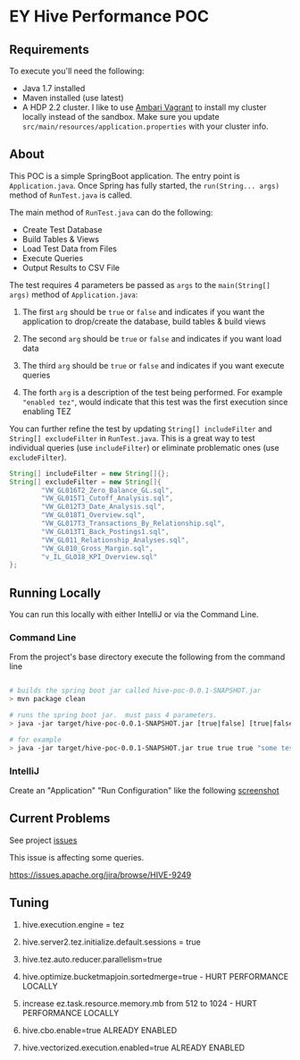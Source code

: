 # EY Hive Performance POC

## Requirements

To execute you'll need the following:
* Java 1.7 installed
* Maven installed (use latest)
* A HDP 2.2 cluster.  I like to use [Ambari Vagrant](https://cwiki.apache.org/confluence/display/AMBARI/Quick+Start+Guide) to install my cluster locally instead of the sandbox.  Make sure you update `src/main/resources/application.properties` with your cluster info.

## About

This POC is a simple SpringBoot application.  The entry point is `Application.java`.  Once Spring has fully started, the `run(String... args)` method of `RunTest.java` is called.

The main method of `RunTest.java` can do the following:

* Create Test Database
* Build Tables & Views
* Load Test Data from Files
* Execute Queries
* Output Results to CSV File

The test requires 4 parameters be passed as `args` to the `main(String[] args)` method of `Application.java`:

1) The first `arg` should be `true` or `false` and indicates if you want the application to drop/create the database, build tables & build views

1) The second `arg` should be `true` or `false` and indicates if you want load data

1) The third `arg` should be `true` or `false` and indicates if you want execute queries

2) The forth `arg` is a description of the test being performed.  For example `"enabled tez"`, would indicate that this test was the first execution since enabling TEZ

You can further refine the test by updating `String[] includeFilter` and `String[] excludeFilter` in `RunTest.java`.  This is a great way to test individual queries (use `includeFilter`) or eliminate problematic ones (use `excludeFilter`).

```java
String[] includeFilter = new String[]{};
String[] excludeFilter = new String[]{
        "VW_GL016T2_Zero_Balance_GL.sql",
        "VW_GL015T1_Cutoff_Analysis.sql",
        "VW_GL012T3_Date_Analysis.sql",
        "VW_GL018T1_Overview.sql",
        "VW_GL017T3_Transactions_By_Relationship.sql",
        "VW_GL013T1_Back_Postings1.sql",
        "VW_GL011_Relationship_Analyses.sql",
        "VW_GL010_Gross_Margin.sql",
        "v_IL_GL018_KPI_Overview.sql"
};
```

## Running Locally

You can run this locally with either IntelliJ or via the Command Line.

### Command Line

From the project's base directory execute the following from the command line

```bash

# builds the spring boot jar called hive-poc-0.0.1-SNAPSHOT.jar
> mvn package clean

# runs the spring boot jar.  must pass 4 parameters.
> java -jar target/hive-poc-0.0.1-SNAPSHOT.jar [true|false] [true|false] [true|false] "[test description]"

# for example
> java -jar target/hive-poc-0.0.1-SNAPSHOT.jar true true true "some test"

```

### IntelliJ

Create an "Application" "Run Configuration" like the following [screenshot](https://github.com/timveil/ey-hive-poc/blob/master/docs/Run_Debug_Configurations.png)


Current Problems
----------

See project [issues](https://github.com/timveil/ey-hive-poc/issues)

This issue is affecting some queries.

https://issues.apache.org/jira/browse/HIVE-9249


Tuning
----------

1) hive.execution.engine = tez
1) hive.server2.tez.initialize.default.sessions = true
1) hive.tez.auto.reducer.parallelism=true

1) hive.optimize.bucketmapjoin.sortedmerge=true - HURT PERFORMANCE LOCALLY
1) increase ez.task.resource.memory.mb from 512 to 1024 - HURT PERFORMANCE LOCALLY
1) hive.cbo.enable=true ALREADY ENABLED
1) hive.vectorized.execution.enabled=true ALREADY ENABLED